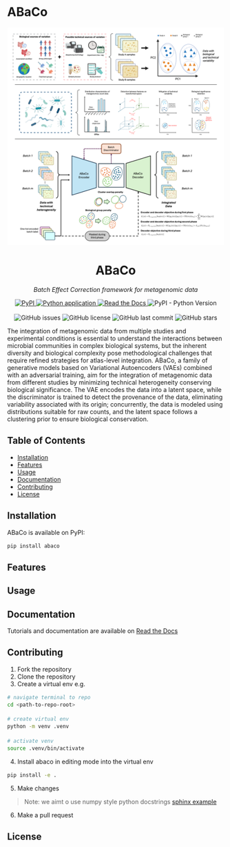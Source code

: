 # ABaCo
![img](https://raw.githubusercontent.com/Multiomics-Analytics-Group/abaco/refs/heads/main/docs/figures/overview.png)

<h1 align="center">ABaCo</h1>
<p align="center"><em>Batch Effect Correction framework for metagenomic data</em></p>

<p align="center">
    <a href="https://pypi.org/project/abaco/">
        <img src="https://img.shields.io/pypi/v/abaco?label=PyPI" alt="PyPI">
    </a>
    <a href="https://github.com/Multiomics-Analytics-Group/abaco/actions/workflows/cicd.yml">
        <img src="https://github.com/Multiomics-Analytics-Group/abaco/actions/workflows/cicd.yml/badge.svg?branch=" alt="Python application">
    </a>
    <a href="https://abaco.readthedocs.io/en/latest/?badge=latest">
        <img src="https://readthedocs.org/projects/abaco/badge/?version=latest" alt="Read the Docs">
    </a>
    <img src="https://img.shields.io/pypi/pyversions/abaco" alt="PyPI - Python Version">
    <br>
    <br>
    <img src="https://img.shields.io/github/issues/Multiomics-Analytics-Group/abaco" alt="GitHub issues">
    <img src="https://img.shields.io/github/license/Multiomics-Analytics-Group/abaco" alt="GitHub license">
    <img src="https://img.shields.io/github/last-commit/Multiomics-Analytics-Group/abaco" alt="GitHub last commit">
    <img src="https://img.shields.io/github/stars/Multiomics-Analytics-Group/abaco?style=social" alt="GitHub stars">
</p>

The integration of metagenomic data from multiple studies and experimental conditions is essential to understand the interactions between microbial communities in complex biological systems, but the inherent diversity and biological complexity pose methodological challenges that require refined strategies for atlas-level integration. ABaCo, a family of generative models based on Variational Autoencoders (VAEs) combined with an adversarial training, aim for the integration of metagenomic data from different studies by minimizing technical heterogeneity conserving biological significance. The VAE encodes the data into a latent space, while the discriminator is trained to detect the provenance of the data, eliminating variability associated with its origin; concurrently, the data is modeled using distributions suitable for raw counts, and the latent space follows a clustering prior to ensure biological conservation.

## Table of Contents

- [Installation](#installation)
- [Features](#features)
- [Usage](#usage)
- [Documentation](#documentation)
- [Contributing](#contributing)
- [License](#license)

## Installation 

ABaCo is available on PyPI: 
```bash
pip install abaco
```

## Features
## Usage
## Documentation
Tutorials and documentation are available on [Read the Docs](https://mona-abaco.readthedocs.io/)
## Contributing
1. Fork the repository
2. Clone the repository
3. Create a virtual env e.g.
  ```bash
  # navigate terminal to repo
  cd <path-to-repo-root>

  # create virtual env
  python -m venv .venv

  # activate venv
  source .venv/bin/activate
  ```
4. Install abaco in editing mode into the virtual env
  ```bash
  pip install -e .
  ```
5. Make changes
  > Note: we aimt o use numpy style python docstrings [sphinx example](https://www.sphinx-doc.org/en/master/usage/extensions/example_numpy.html#example-numpy)
6. Make a pull request
## License
